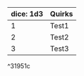 | dice: 1d3 | Quirks |
| --------- | ------ |
| 1         | Test1  |
| 2         | Test2  |
| 3         | Test3       |

^31951c

